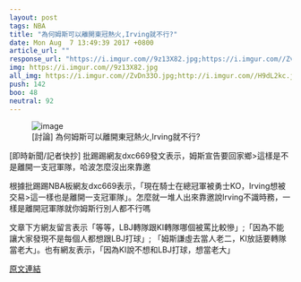 ```yaml
---
layout: post
tags: NBA
title: "為何姆斯可以離開東冠熱火,Irving就不行?"
date: Mon Aug  7 13:49:39 2017 +0800
article_url: ""
response_url: "https://i.imgur.com//9z13X82.jpg;https://i.imgur.com//ZvDn33O.jpg;http://i.imgur.com//H9dL2kc.jpg"
img: https://i.imgur.com//9z13X82.jpg
all_img: https://i.imgur.com//ZvDn33O.jpg;http://i.imgur.com//H9dL2kc.jpg
push: 142
boo: 48
neutral: 92
---
```


<figure>
<img src="https://i.imgur.com//9z13X82.jpg" alt="image">
<figcaption>
[討論] 為何姆斯可以離開東冠熱火,Irving就不行?
</figcaption>
</figure>



[即時新聞/記者快抄] 批踢踢網友dxc669發文表示，姆斯宣告要回家鄉>這樣是不是離開一支冠軍隊，哈波怎麼沒出來靠邀

根據批踢踢NBA板網友dxc669表示，「現在騎士在總冠軍被勇士KO，Irving想被交易>這一樣也是離開一支冠軍隊」。怎麼就一堆人出來靠邀說Irving不識時務，一樣是離開冠軍隊就你姆斯行別人都不行嗎

文章下方網友留言表示「等等，LBJ轉隊跟KI轉隊哪個被罵比較慘」;「因為不能讓大家發現不是每個人都想跟LBJ打球」; 「姆斯謙虛去當人老二，KI放話要轉隊當老大」。也有網友表示，「因為KI說不想和LBJ打球，想當老大」

<a href = "https://www.ptt.cc/bbs/NBA/M.1502084982.A.842.html">原文連結</a>

